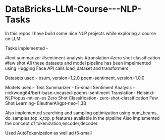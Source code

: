 # DataBricks-LLM-Course---NLP-Tasks
In this repos I have build some nice NLP projects while exploring a course on LLM

Tasks implemented - 

#text summarizer 
#sentiment-analysis 
#translation
#zero shot classification
#few shot
All these datasets and model pipeline has been impelmented using Hugging Face API calls load_dataset and transformers

Datasets used:-
xsum, version=1.2.0
poem-sentiment, version=1.0.0

Models used:-
Text Summarizer - t5-small
Sentiment Analysis -  nickwong64/bert-base-uncased-poems-sentiment
Translation- Helsinki-NLP/opus-mt-en-es 
Zero Shot Classification- zero-shot-classification
Few Shot Learning- EleutherAI/gpt-neo-1.3B

Also implemented searching and sampling optimization using num_beams, do_samples,top_k,top_p features available in the pipeline
Also implemented the concept of tokenization,encoder,decoder.

Used AutoTokenization as well ad t5-small
